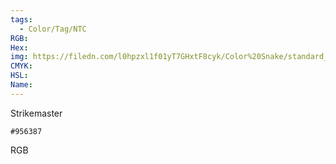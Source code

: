 ```yaml
---
tags:
  - Color/Tag/NTC
RGB:
Hex:
img: https://filedn.com/l0hpzxl1f01yT7GHxtF8cyk/Color%20Snake/standard_csv_to_svg/956387.svg
CMYK:
HSL:
Name:
---
```

Strikemaster
```palette
#956387
```
RGB
